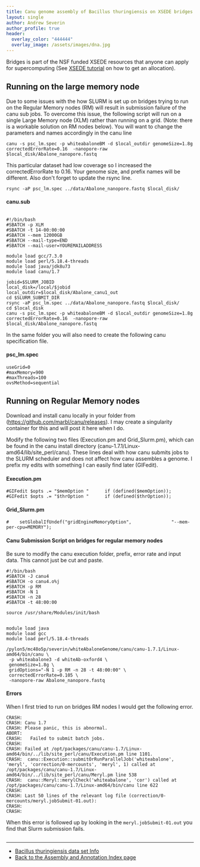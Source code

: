 ```yaml
---
title: Canu genome assembly of Bacillus thuringiensis on XSEDE bridges
layout: single
author: Andrew Severin
author_profile: true
header:
  overlay_color: "444444"
  overlay_image: /assets/images/dna.jpg
---
```



  Bridges is part of the NSF funded XSEDE resources that anyone can apply for supercomputing (See [XSEDE tutorial](Appendix/HPC/xsede/xsede.md) on how to get an allocation).


## Running on the large memory node

Due to some issues with the how SLURM is set up on bridges trying to run on the Regular Memory nodes (RM) will result in submission failure of the canu sub jobs. To overcome this issue, the following script will run on a single Large Memory node (XLM) rather than running on a grid. (Note: there is a workable solution on RM nodes below).  You will want to change the parameters and names accordingly in the canu line

```canu -s psc_lm.spec -p whiteabaloneBM -d $local_outdir genomeSize=1.8g correctedErrorRate=0.16  -nanopore-raw $local_disk/Abalone_nanopore.fastq```

This particular dataset had low coverage so I increased the correctedErrorRate to 0.16.  Your genome size, and prefix names will be different.  Also don't forget to update the rsync line.

```rsync -aP psc_lm.spec ../data/Abalone_nanopore.fastq $local_disk/```

#### canu.sub

```

#!/bin/bash
#SBATCH -p XLM
#SBATCH -t 14-00:00:00
#SBATCH --mem 12000GB
#SBATCH --mail-type=END
#SBATCH --mail-user=YOUREMAILADDRESS

module load gcc/7.3.0
module load perl/5.18.4-threads
module load java/jdk8u73
module load canu/1.7

jobid=$SLURM_JOBID
local_disk=/local/$jobid
local_outdir=$local_disk/Abalone_canu1_out
cd $SLURM_SUBMIT_DIR
rsync -aP psc_lm.spec ../data/Abalone_nanopore.fastq $local_disk/
cd $local_disk
canu -s psc_lm.spec -p whiteabaloneBM -d $local_outdir genomeSize=1.8g correctedErrorRate=0.16  -nanopore-raw $local_disk/Abalone_nanopore.fastq
```

In the same folder you will also need to create the following canu specification file.


#### psc_lm.spec

```
useGrid=0
#maxMemory=900
#maxThreads=100
ovsMethod=sequential
```


## Running on Regular Memory nodes

Download and install canu locally in your folder from (https://github.com/marbl/canu/releases).  I may create a singularity container for this and will post it here when I do.

Modify the following two files (Execution.pm and Grid_Slurm.pm), which can be found in the canu install directory (canu-1.7.1/Linux-amd64/lib/site_perl/canu).  These lines deal with how canu submits jobs to the SLURM scheduler and does not affect how canu assembles a genome.  I prefix my edits with something I can easily find later (GIFedit).

#### Execution.pm

```
#GIFedit $opts .= "$memOption "      if (defined($memOption));
#GIFedit $opts .= "$thrOption "      if (defined($thrOption));
```

#### Grid_Slurm.pm

```
#    setGlobalIfUndef("gridEngineMemoryOption",               "--mem-per-cpu=MEMORY");
```

#### Canu Submission Script on bridges for regular memory nodes

Be sure to modify the canu execution folder, prefix, error rate and input data.  This cannot just be cut and paste.

```
#!/bin/bash
#SBATCH -J canu4
#SBATCH -o canu4.o%j
#SBATCH -p RM
#SBATCH -N 1
#SBATCH -n 28
#SBATCH -t 48:00:00

source /usr/share/Modules/init/bash


module load java
module load gcc
module load perl/5.18.4-threads

/pylon5/mc48o5p/severin/whiteAbaloneGenome/canu/canu-1.7.1/Linux-amd64/bin/canu \
 -p whiteabalone3 -d whiteAb-oxford4 \
 genomeSize=1.8g \
 gridOptions="-N 1 -p RM -n 28 -t 48:00:00" \
 correctedErrorRate=0.105 \
 -nanopore-raw Abalone_nanopore.fastq
```

#### Errors

When I first tried to run on bridges RM nodes I would get the following error.

```
CRASH:
CRASH: Canu 1.7
CRASH: Please panic, this is abnormal.
ABORT:
CRASH:   Failed to submit batch jobs.
CRASH:
CRASH: Failed at /opt/packages/canu/canu-1.7/Linux-amd64/bin/../lib/site_perl/canu/Execution.pm line 1101.
CRASH:  canu::Execution::submitOrRunParallelJob('whiteabalone', 'meryl', 'correction/0-mercounts', 'meryl', 1) called at /opt/packages/canu/canu-1.7/Linux-
amd64/bin/../lib/site_perl/canu/Meryl.pm line 538
CRASH:  canu::Meryl::merylCheck('whiteabalone', 'cor') called at /opt/packages/canu/canu-1.7/Linux-amd64/bin/canu line 622
CRASH:
CRASH: Last 50 lines of the relevant log file (correction/0-mercounts/meryl.jobSubmit-01.out):
CRASH:
CRASH:
```

When this error is followed up by looking in the ```meryl.jobSubmit-01.out``` you find that Slurm submission fails.

```

```

---

* [Bacillus thuringiensis data set Info](BT_background.md)
* [Back to the Assembly and Annotation Index page](../../GenomeAnnotation/annotation_and_assembly_index.md)

